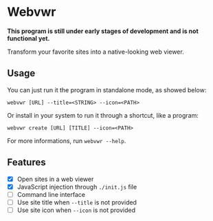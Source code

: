 # Webvwr

**This program is still under early stages of development and is not  functional yet.**

Transform your favorite sites into a native-looking web viewer.

## Usage

You can just run it the program in standalone mode, as showed below:

```
webvwr [URL] --title=<STRING> --icon=<PATH>
```

Or install in your system to run it through a shortcut, like a program:

```
webvwr create [URL] [TITLE] --icon=<PATH>
```

For more informations, run `webvwr --help`.

## Features

- [X] Open sites in a web viewer
- [X] JavaScript injection through `./init.js` file
- [ ] Command line interface
- [ ] Use site title when `--title` is not provided
- [ ] Use site icon when `--icon` is not provided